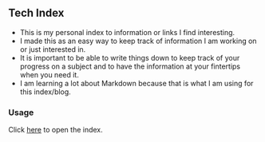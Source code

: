 ## Tech Index

- This is my personal index to information or links I find interesting.
- I made this as an easy way to keep track of information I am working on or just interested in.
- It is important to be able to write things down to keep track of your progress on a subject and to have the information at your fintertips when you need it.
- I am learning a lot about Markdown because that is what I am using for this index/blog.

### Usage

Click [here](https://patrickaregan.github.io/tech-index/) to open the index.


